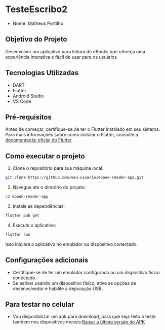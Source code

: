 # TesteEscribo2
- Nome: Matheus Portilho
## Objetivo do Projeto
Desenvolver um aplicativo para leitura de eBooks que ofereça uma experiência interativa e fácil de usar para os usuários
## Tecnologias Utilizadas
- DART
- Flutter
- Android Studio
- VS Code

## Pré-requisitos

Antes de começar, certifique-se de ter o Flutter instalado em seu sistema. Para mais informações sobre como instalar o Flutter, consulte a [documentação oficial do Flutter](https://flutter.dev/docs/get-started/install).

## Como executar o projeto

1. Clone o repositório para sua máquina local:

```bash
git clone https://github.com/seu-usuario/ebook-reader-app.git
```

2. Navegue até o diretório do projeto:

```bash
cd ebook-reader-app
```

3. Instale as dependências:

```bash
flutter pub get
```

4. Execute o aplicativo:

```bash
flutter run
```

Isso iniciará o aplicativo no emulador ou dispositivo conectado.

## Configurações adicionais

- Certifique-se de ter um emulador configurado ou um dispositivo físico conectado.
- Se estiver usando um dispositivo físico, ative as opções de desenvolvedor e habilite a depuração USB.
## Para testar no celular
- Vou disponibilizar um apk para download, para que seja feito o teste tambem nos dispositivos moveis:[Baixar a última versão do APK](link-para-o-seu-apk](https://github.com/MatheusP-txt/testeEscribo2/releases/tag/APK)https://github.com/MatheusP-txt/testeEscribo2/releases/tag/APK)
 

